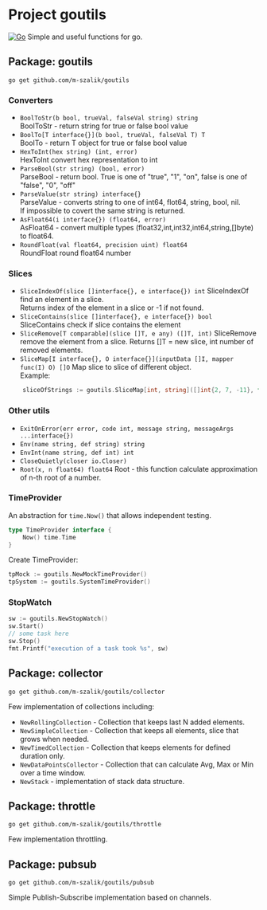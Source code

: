 # Project goutils
[![Go](https://github.com/m-szalik/goutils/actions/workflows/go.yml/badge.svg)](https://github.com/m-szalik/goutils/actions/workflows/go.yml)
Simple and useful functions for go.

## Package: goutils
```shell
go get github.com/m-szalik/goutils 
```
### Converters
 * `BoolToStr(b bool, trueVal, falseVal string) string`  
    BoolToStr - return string for true or false bool value
 * `BoolTo[T interface{}](b bool, trueVal, falseVal T) T`  
    BoolTo - return T object for true or false bool value
 *  `HexToInt(hex string) (int, error)`  
    HexToInt convert hex representation to int
 * `ParseBool(str string) (bool, error)`  
    ParseBool - return bool. True is one of "true", "1", "on", false is one of "false", "0", "off"
 * `ParseValue(str string) interface{}`  
   ParseValue - converts string to one of int64, flot64, string, bool, nil.  
   If impossible to covert the same string is returned.
 * `AsFloat64(i interface{}) (float64, error)`  
   AsFloat64 - convert multiple types (float32,int,int32,int64,string,[]byte) to float64.
 * `RoundFloat(val float64, precision uint) float64`  
    RoundFloat round float64 number

### Slices
 * `SliceIndexOf(slice []interface{}, e interface{}) int`
   SliceIndexOf find an element in a slice.  
   Returns index of the element in a slice or -1 if not found.
 * `SliceContains(slice []interface{}, e interface{}) bool`
   SliceContains check if slice contains the element
 * `SliceRemove[T comparable](slice []T, e any) ([]T, int)`
    SliceRemove remove the element from a slice.
    Returns []T = new slice, int number of removed elements.
 * `SliceMap[I interface{}, O interface{}](inputData []I, mapper func(I) O) []O`
    Map slice to slice of different object.  
    Example:
```go
    sliceOfStrings := goutils.SliceMap[int, string]([]int{2, 7, -11}, func(i int) string { return fmt.Sprint(i) })
```

### Other utils
 * `ExitOnError(err error, code int, message string, messageArgs ...interface{})`
 * `Env(name string, def string) string`
 * `EnvInt(name string, def int) int`
 * `CloseQuietly(closer io.Closer)`
 * `Root(x, n float64) float64`
    Root - this function calculate approximation of n-th root of a number.
    
### TimeProvider
An abstraction for `time.Now()` that allows independent testing.
```go
type TimeProvider interface {
	Now() time.Time
}
```

Create TimeProvider:
```go
tpMock := goutils.NewMockTimeProvider()
tpSystem := goutils.SystemTimeProvider()
```

### StopWatch
```go
sw := goutils.NewStopWatch()
sw.Start()
// some task here
sw.Stop()
fmt.Printf("execution of a task took %s", sw)
```


## Package: collector
```shell
go get github.com/m-szalik/goutils/collector 
```
Few implementation of collections including:
 * `NewRollingCollection` - Collection that keeps last N added elements.
 * `NewSimpleCollection` - Collection that keeps all elements, slice that grows when needed.
 * `NewTimedCollection` - Collection that keeps elements for defined duration only.
 * `NewDataPointsCollector` - Collection that can calculate Avg, Max or Min over a time window.
 * `NewStack` - implementation of stack data structure.


## Package: throttle
```shell
go get github.com/m-szalik/goutils/throttle 
```
Few implementation throttling.

## Package: pubsub
```shell
go get github.com/m-szalik/goutils/pubsub 
```
Simple Publish-Subscribe implementation based on channels.

